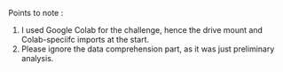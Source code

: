 Points to note : 

1. I used Google Colab for the challenge, hence the drive mount and Colab-speciifc imports at the start. 
2. Please ignore the data comprehension part, as it was just preliminary analysis.
